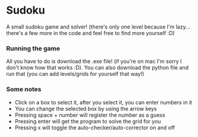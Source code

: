 # Sudoku
A small sudoku game and solver! (there's only one level because I'm lazy... there's a few more in the code and feel free to find more yourself :D)

### Running the game
All you have to do is download the .exe file! (if you're on mac I'm sorry I don't know how that works :D). You can also download the python file and run that (you can add levels/grids for yourself that way!)

### Some notes
- Click on a box to select it, after you select it, you can enter numbers in it
- You can change the selected box by using the arrow keys
- Pressing space + number will register the number as a guess
- Pressing enter will get the program to solve the grid for you
- Pressing x will toggle the auto-checker/auto-corrector on and off
